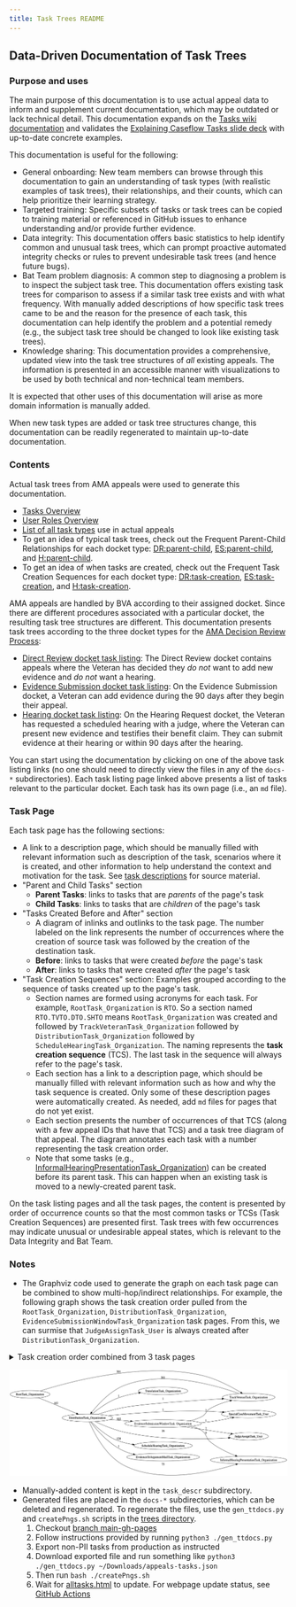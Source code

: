 ```yaml
---
title: Task Trees README
---
```


## Data-Driven Documentation of Task Trees

### Purpose and uses

The main purpose of this documentation is to use actual appeal data to inform and supplement current documentation, which may be outdated or lack technical detail.
This documentation expands on the [Tasks wiki documentation](https://github.com/department-of-veterans-affairs/caseflow/wiki/Tasks) and validates the [Explaining Caseflow Tasks slide deck](https://docs.google.com/presentation/d/1Cc84GH7giWHTNxUe3zixH7O-QT77STlptYfud9X8P1Y) with up-to-date concrete examples.

This documentation is useful for the following:

- General onboarding: New team members can browse through this documentation to gain an understanding of task types (with realistic examples of task trees), their relationships, and their counts, which can help prioritize their learning strategy.
- Targeted training: Specific subsets of tasks or task trees can be copied to training material or referenced in GitHub issues to enhance understanding and/or provide further evidence.
- Data integrity: This documentation offers basic statistics to help identify common and unusual task trees, which can prompt proactive automated integrity checks or rules to prevent undesirable task trees (and hence future bugs).
- Bat Team problem diagnosis: A common step to diagnosing a problem is to inspect the subject task tree. This documentation offers existing task trees for comparison to assess if a similar task tree exists and with what frequency. With manually added descriptions of how specific task trees came to be and the reason for the presence of each task, this documentation can help identify the problem and a potential remedy (e.g., the subject task tree should be changed to look like existing task trees).
- Knowledge sharing: This documentation provides a comprehensive, updated view into the task tree structures of _all_ existing appeals. The information is presented in an accessible manner with visualizations to be used by both technical and non-technical team members.

It is expected that other uses of this documentation will arise as more domain information is manually added.

When new task types are added or task tree structures change, this documentation can be readily regenerated to maintain up-to-date documentation.

### Contents

Actual task trees from AMA appeals were used to generate this documentation.

- [Tasks Overview](/trees/tasks-overview)
- [User Roles Overview](/trees/roles/role-overview)
- [List of all task types](/trees/alltasks) use in actual appeals
- To get an idea of typical task trees, check out the Frequent Parent-Child Relationships for each docket type: [DR:parent-child](/trees/docket-DR/freq-parentchild), [ES:parent-child](/trees/docket-ES/freq-parentchild), and [H:parent-child](/trees/docket-H/freq-parentchild).
- To get an idea of when tasks are created, check out the Frequent Task Creation Sequences for each docket type: [DR:task-creation](/trees/docket-DR/freq-taskcreation), [ES:task-creation](/trees/docket-ES/freq-taskcreation), and [H:task-creation](/trees/docket-H/freq-taskcreation).

AMA appeals are handled by BVA according to their assigned docket. Since there are different procedures associated with a particular docket, the resulting task tree structures are different. This documentation presents task trees according to the three docket types for the [AMA Decision Review Process](https://www.bva.va.gov/docs/Decision_Review_Process_Slides.pdf):

- [Direct Review docket task listing](/trees/docket-DR/tasklist.md): The Direct Review docket contains appeals where the Veteran has decided they _do not_ want to add new evidence and _do not_ want a hearing.
- [Evidence Submission docket task listing](/trees/docket-ES/tasklist.md): On the Evidence Submission docket, a Veteran can add evidence during the 90 days after they begin their appeal.
- [Hearing docket task listing](/trees/docket-H/tasklist.md): On the Hearing Request docket, the Veteran has requested a scheduled hearing with a judge, where the Veteran can present new evidence and testifies their benefit claim. They can submit evidence at their hearing or within 90 days after the hearing.

You can start using the documentation by clicking on one of the above task listing links (no one should need to directly view the files in any of the `docs-*` subdirectories).
Each task listing page linked above presents a list of tasks relevant to the particular docket.
Each task has its own page (i.e., an `md` file).

### Task Page

Each task page has the following sections:

- A link to a description page, which should be manually filled with relevant information such as description of the task, scenarios where it is created, and other information to help understand the context and motivation for the task. See [task descriptions](https://github.com/department-of-veterans-affairs/caseflow/wiki/Task-Types) for source material.
- "Parent and Child Tasks" section
  - **Parent Tasks**: links to tasks that are _parents_ of the page's task
  - **Child Tasks**: links to tasks that are _children_ of the page's task
- "Tasks Created Before and After" section
  - A diagram of inlinks and outlinks to the task page. The number labeled on the link represents the number of occurrences where the creation of source task was followed by the creation of the destination task.
  - **Before**: links to tasks that were created _before_ the page's task
  - **After**: links to tasks that were created _after_ the page's task
- "Task Creation Sequences" section: Examples grouped according to the sequence of tasks created up to the page's task.
  - Section names are formed using acronyms for each task. For example, `RootTask_Organization` is `RTO`. So a section named `RTO.TVTO.DTO.SHTO` means `RootTask_Organization` was created and followed by `TrackVeteranTask_Organization` followed by `DistributionTask_Organization` followed by `ScheduleHearingTask_Organization`. The naming represents the **task creation sequence** (TCS). The last task in the sequence will always refer to the page's task.
  - Each section has a link to a description page, which should be manually filled with relevant information such as how and why the task sequence is created. Only some of these description pages were automatically created. As needed, add `md` files for pages that do not yet exist.
  - Each section presents the number of occurrences of that TCS (along with a few appeal IDs that have that TCS) and a task tree diagram of that appeal. The diagram annotates each task with a number representing the task creation order.
  - Note that some tasks (e.g., [InformalHearingPresentationTask_Organization](/trees/task_descr/InformalHearingPresentationTask_Organization.md)) can be created before its parent task. This can happen when an existing task is moved to a newly-created parent task.

On the task listing pages and all the task pages, the content is presented by order of occurrence counts so that the most common tasks or TCSs (Task Creation Sequences) are presented first. Task trees with few occurrences may indicate unusual or undesirable appeal states, which is relevant to the Data Integrity and Bat Team.

### Notes

- The Graphviz code used to generate the graph on each task page can be combined to show multi-hop/indirect relationships. For example, the following graph shows the task creation order pulled from the `RootTask_Organization`, `DistributionTask_Organization`, `EvidenceSubmissionWindowTask_Organization` task pages. From this, we can surmise that `JudgeAssignTask_User` is always created after `DistributionTask_Organization`.

<details><summary>Task creation order combined from 3 task pages</summary>

```
digraph G {
  rankdir="LR";
  "DistributionTask_Organization" -> "TrackVeteranTask_Organization" [label=1]
  "EvidenceSubmissionWindowTask_Organization" -> "TrackVeteranTask_Organization" [label=2]
  "EvidenceSubmissionWindowTask_Organization" -> "SpecialCaseMovementTask_User" [label=1]
  "DistributionTask_Organization" -> "JudgeAssignTask_User" [label=16]
  "EvidenceSubmissionWindowTask_Organization" -> "JudgeAssignTask_User" [label=2]
  "DistributionTask_Organization" -> "ScheduleHearingTask_Organization" [label=128]
  "RootTask_Organization" -> "DistributionTask_Organization" [label=102]
  "DistributionTask_Organization" -> "EvidenceOrArgumentMailTask_Organization" [label=1]
  "EvidenceSubmissionWindowTask_Organization" -> "InformalHearingPresentationTask_Organization" [label=9]
  "DistributionTask_Organization" -> "SpecialCaseMovementTask_User" [label=1]
  "DistributionTask_Organization" -> "EvidenceSubmissionWindowTask_Organization" [label=103]
  "RootTask_Organization" -> "TrackVeteranTask_Organization" [label=301]
  "DistributionTask_Organization" -> "InformalHearingPresentationTask_Organization" [label=75]
  "TrackVeteranTask_Organization" -> "DistributionTask_Organization" [label=301]
  "DistributionTask_Organization" -> "TranslationTask_Organization" [label=1]
}
```
</details>

![RTO.DTO.ESWTO](RTO.DTO.ESWTO.dot.png)

- Manually-added content is kept in the `task_descr` subdirectory.
- Generated files are placed in the `docs-*` subdirectories, which can be deleted and regenerated. To regenerate the files, use the `gen_ttdocs.py` and `createPngs.sh` scripts in the [trees directory](https://github.com/department-of-veterans-affairs/caseflow/tree/main-gh-pages/__task_trees/content/trees).
  1. Checkout [branch main-gh-pages](https://github.com/department-of-veterans-affairs/caseflow/tree/main-gh-pages/__task_trees/content/trees)
  2. Follow instructions provided by running `python3 ./gen_ttdocs.py`
  3. Export non-PII tasks from production as instructed
  4. Download exported file and run something like `python3 ./gen_ttdocs.py ~/Downloads/appeals-tasks.json`
  5. Then run `bash ./createPngs.sh`
  6. Wait for [alltasks.html](https://department-of-veterans-affairs.github.io/caseflow/task_trees/trees/alltasks.html) to update. For webpage update status, see [GitHub Actions](https://github.com/department-of-veterans-affairs/caseflow/actions)
